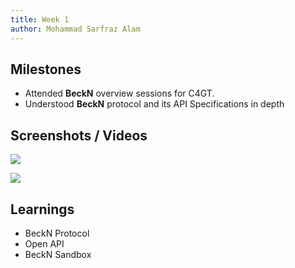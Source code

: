 ```yaml
---
title: Week 1
author: Mohammad Sarfraz Alam
---
```


## Milestones
- Attended **BeckN** overview sessions for C4GT.
- Understood **BeckN** protocol and its API Specifications in depth

## Screenshots / Videos 
![](https://res.cloudinary.com/confused-bachlors/image/upload/v1689604843/Screenshot_from_2023-07-17_20-10-30_bevhox.png)

![](https://res.cloudinary.com/confused-bachlors/image/upload/v1689604913/Screenshot_from_2023-07-17_20-11-44_ejpi1y.png)

## Learnings
- BeckN Protocol
- Open API
- BeckN Sandbox
